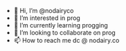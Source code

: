 - 👋 Hi, I’m @nodairyco
- 👀 I’m interested in prog
- 🌱 I’m currently learning progging
- 💞️ I’m looking to collaborate on prog
- 📫 How to reach me dc @ nodairy.co

<!---
nodairyco/nodairyco is a ✨ special ✨ repository because its `README.md` (this file) appears on your GitHub profile.
You can click the Preview link to take a look at your changes.
--->
